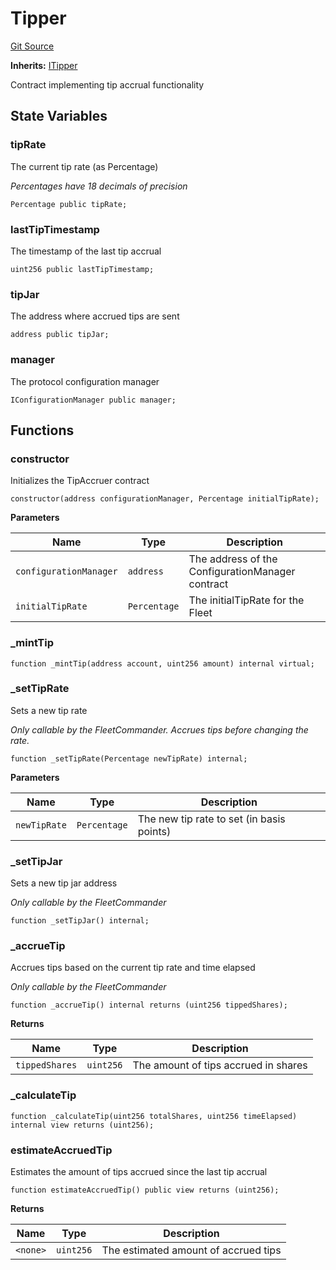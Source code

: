 # Tipper
[Git Source](https://github.com/OasisDEX/summer-earn-protocol/blob/02b633fc64591288020c32f3fcb6421ab62209d5/src/contracts/Tipper.sol)

**Inherits:**
[ITipper](/src/interfaces/ITipper.sol/interface.ITipper.md)

Contract implementing tip accrual functionality


## State Variables
### tipRate
The current tip rate (as Percentage)

*Percentages have 18 decimals of precision*


```solidity
Percentage public tipRate;
```


### lastTipTimestamp
The timestamp of the last tip accrual


```solidity
uint256 public lastTipTimestamp;
```


### tipJar
The address where accrued tips are sent


```solidity
address public tipJar;
```


### manager
The protocol configuration manager


```solidity
IConfigurationManager public manager;
```


## Functions
### constructor

Initializes the TipAccruer contract


```solidity
constructor(address configurationManager, Percentage initialTipRate);
```
**Parameters**

|Name|Type|Description|
|----|----|-----------|
|`configurationManager`|`address`|The address of the ConfigurationManager contract|
|`initialTipRate`|`Percentage`|The initialTipRate for the Fleet|


### _mintTip


```solidity
function _mintTip(address account, uint256 amount) internal virtual;
```

### _setTipRate

Sets a new tip rate

*Only callable by the FleetCommander. Accrues tips before changing the rate.*


```solidity
function _setTipRate(Percentage newTipRate) internal;
```
**Parameters**

|Name|Type|Description|
|----|----|-----------|
|`newTipRate`|`Percentage`|The new tip rate to set (in basis points)|


### _setTipJar

Sets a new tip jar address

*Only callable by the FleetCommander*


```solidity
function _setTipJar() internal;
```

### _accrueTip

Accrues tips based on the current tip rate and time elapsed

*Only callable by the FleetCommander*


```solidity
function _accrueTip() internal returns (uint256 tippedShares);
```
**Returns**

|Name|Type|Description|
|----|----|-----------|
|`tippedShares`|`uint256`|The amount of tips accrued in shares|


### _calculateTip


```solidity
function _calculateTip(uint256 totalShares, uint256 timeElapsed) internal view returns (uint256);
```

### estimateAccruedTip

Estimates the amount of tips accrued since the last tip accrual


```solidity
function estimateAccruedTip() public view returns (uint256);
```
**Returns**

|Name|Type|Description|
|----|----|-----------|
|`<none>`|`uint256`|The estimated amount of accrued tips|


